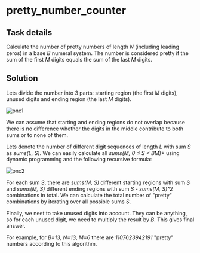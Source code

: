 # pretty_number_counter
## Task details
Calculate the number of pretty numbers of length *N* (including leading zeros) in a base *B* numeral system. The number is considered pretty if the sum of the first *M* digits equals the sum of the last *M* digits.

## Solution
Lets divide the number into 3 parts: starting region (the first *M* digits), unused digits and ending region (the last *M* digits).

![pnc1](https://user-images.githubusercontent.com/8525363/208191133-14017793-28b0-4ecd-a9d8-b6d898b59295.PNG)

We can assume that starting and ending regions do not overlap because there is no difference whether the digits in the middle contribute to both sums or to none of them.

Lets denote the number of different digit sequences of length *L* with sum *S* as *sums(L, S)*. We can easily calculate all *sums(M, 0 ≤ S < B*M)* using dynamic programming and the following recursive formula:

![pnc2](https://user-images.githubusercontent.com/8525363/208191146-8231f650-d939-4c15-a3f9-51e7df387ba2.PNG)

For each sum *S*, there are *sums(M, S)* different starting regions with sum *S* and *sums(M, S)* different ending regions with sum *S* - *sums(M, S)^2* combinations in total. We can calculate the total number of "pretty" combinations by iterating over all possible sums *S*.

Finally, we neet to take unused digits into account. They can be anything, so for each unused digit, we need to multiply the result by *B*. This gives final answer.

For example, for *B=13*, *N=13*, *M=6* there are *1107623942191* "pretty" numbers according to this algorithm.
